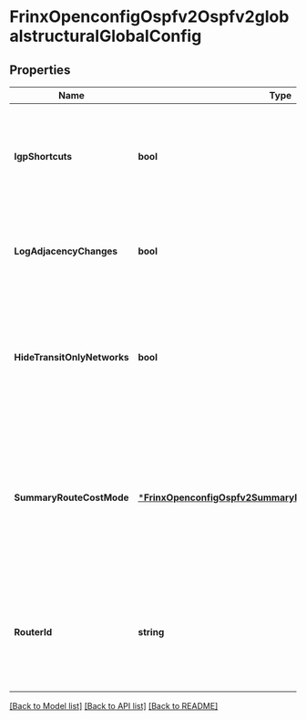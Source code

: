 # FrinxOpenconfigOspfv2Ospfv2globalstructuralGlobalConfig

## Properties
Name | Type | Description | Notes
------------ | ------------- | ------------- | -------------
**IgpShortcuts** | **bool** | Optional[When this leaf is set to true, OSPFv2 will route traffic to a remote system via any LSP to the system that is marked as shortcut eligible.] REF:Optional.empty | [optional] [default to null]
**LogAdjacencyChanges** | **bool** | Optional[When this leaf is set to true, a log message will be generated when the state of an OSPFv2 neighbour changes.] REF:Optional.empty | [optional] [default to null]
**HideTransitOnlyNetworks** | **bool** | Optional[When this leaf is set to true, do not advertise prefixes into OSPFv2 that correspond to transit interfaces, as per the behaviour discussed in RFC6860.] REF:Optional[RFC6860 - Hiding Transit-Only Networks in OSPF] | [optional] [default to null]
**SummaryRouteCostMode** | [***FrinxOpenconfigOspfv2SummaryRouteCostModeEnumeration**](frinx.openconfig.ospfv2.SummaryRouteCostModeEnumeration.md) | Optional[Specify how costs for the summary routes should be specified as per the behaviour in the original OSPF specification RFC1583, or alternatively whether the revised behaviour described in RFC2328 should be utilised] REF:Optional.empty | [optional] [default to null]
**RouterId** | **string** | Optional[A 32-bit number represented as a dotted quad assigned to each router running the OSPFv2 protocol. This number should be unique within the autonomous system] REF:Optional[rfc2828] | [optional] [default to null]

[[Back to Model list]](../README.md#documentation-for-models) [[Back to API list]](../README.md#documentation-for-api-endpoints) [[Back to README]](../README.md)


